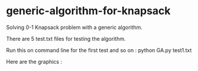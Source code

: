 # generic-algorithm-for-knapsack
Solving 0-1 Knapsack problem with a generic algorithm.

There are 5 test.txt files for testing the algorithm.

Run this on command line for the first test and so on : 
python GA.py test1.txt

Here are the graphics : 


